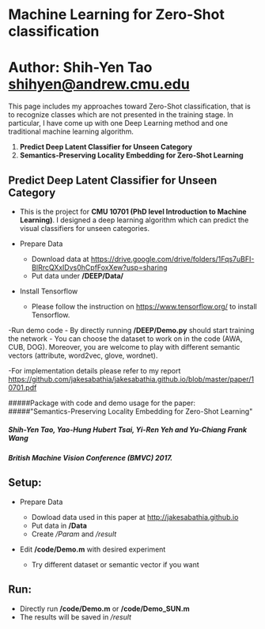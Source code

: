 Machine Learning for Zero-Shot classification
=========================
Author: Shih-Yen Tao <shihyen@andrew.cmu.edu> </br>
=========================

This page includes my approaches toward Zero-Shot classification, that is to recognize classes which are not
presented in the training stage. In particular, I have come up with one Deep Learning method and one traditional machine learning algorithm.</br>
1. **Predict Deep Latent Classifier for Unseen Category** </br>
2. **Semantics-Preserving Locality Embedding for Zero-Shot Learning** </br>

Predict Deep Latent Classifier for Unseen Category
------
- This is the project for **CMU 10701 (PhD level Introduction to Machine Learning)**. I designed a deep learning algorithm which can predict the visual classifiers for unseen categories.
- Prepare Data
	- Download data at <https://drive.google.com/drive/folders/1Fqs7uBFI-BlRrcQXxIDvs0hCpfFoxXew?usp=sharing>
	- Put data under **/DEEP/Data/**

- Install Tensorflow
	- Please follow the instruction on <https://www.tensorflow.org/> to install Tensorflow.

-Run demo code
	- By directly running **/DEEP/Demo.py** should start training the network
	- You can choose the dataset to work on in the code (AWA, CUB, DOG). Moreover, you are welcome to play with different semantic vectors (attribute, word2vec, glove, wordnet).
	
-For implementation details please refer to my report <https://github.com/jakesabathia/jakesabathia.github.io/blob/master/paper/10701.pdf>


#####Package with code and demo usage for the paper:</br>
#####"Semantics-Preserving Locality Embedding for Zero-Shot Learning"</br>
#####    Shih-Yen Tao, Yao-Hung Hubert Tsai, Yi-Ren Yeh and Yu-Chiang Frank Wang</br>
#####    British Machine Vision Conference (BMVC) 2017.

Setup:
------
- Prepare Data
	- Dowload data used in this paper at <http://jakesabathia.github.io>
    - Put data in **/Data**
    - Create */Param* and */result*

- Edit **/code/Demo.m** with desired experiment
    - Try different dataset or semantic vector if you want

Run:
-----
- Directly run **/code/Demo.m** or **/code/Demo_SUN.m**
- The results will be saved in */result*
